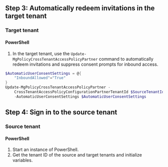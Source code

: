 ## Step 3: Automatically redeem invitations in the target tenant

### Target tenant

#### PowerShell

1. In the target tenant, use the `Update-MgPolicyCrossTenantAccessPolicyPartner` command to automatically redeem invitations and suppress consent prompts for inbound access.

```powershell
$AutomaticUserConsentSettings = @{
    "InboundAllowed"="True"
}
Update-MgPolicyCrossTenantAccessPolicyPartner -
    CrossTenantAccessPolicyConfigurationPartnerTenantId $SourceTenantId
    -AutomaticUserConsentSettings $AutomaticUserConsentSettings
```

## Step 4: Sign in to the source tenant

### Source tenant

#### PowerShell

1. Start an instance of PowerShell.
2. Get the tenant ID of the source and target tenants and initialize variables.